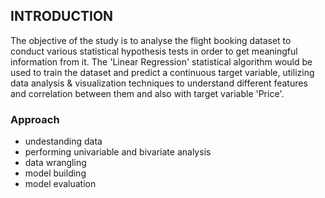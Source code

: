 ## INTRODUCTION
The objective of the study is to analyse the flight booking dataset to conduct various statistical hypothesis tests in order to get meaningful 
information from it. The 'Linear Regression' statistical algorithm would be used to train the dataset and predict a continuous target variable, utilizing data analysis & visualization 
techniques to understand different features and correlation between them and also with target variable 'Price'. 

### Approach
- undestanding data
- performing univariable and bivariate analysis
- data wrangling
- model building
- model evaluation
